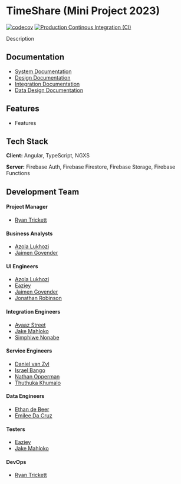 
# TimeShare (Mini Project 2023)

[![codecov](https://codecov.io/github/ryanbasiltrickett/cos301-miniproject-gr9/branch/develop/graph/badge.svg?token=1jTA7rirTi)](https://codecov.io/github/ryanbasiltrickett/cos301-miniproject-gr9)
[![Production Continous Integration (CI)](https://github.com/ryanbasiltrickett/cos301-miniproject-gr9/actions/workflows/ci-production.yaml/badge.svg?branch=main&event=push)](https://github.com/ryanbasiltrickett/cos301-miniproject-gr9/actions/workflows/ci-production.yaml)

Description


## Documentation

- [System Documentation](https://linktodocumentation)
- [Design Documentation](https://linktodocumentation)
- [Integration Documentation](https://linktodocumentation)
- [Data Design Documentation](https://linktodocumentation)


## Features

- Features


## Tech Stack

**Client:** Angular, TypeScript, NGXS

**Server:** Firebase Auth, Firebase Firestore, Firebase Storage, Firebase Functions


## Development Team

#### Project Manager
- [Ryan Trickett](https://linktoprofile)

#### Business Analysts
- [Azola Lukhozi](https://linktoprofile)
- [Jaimen Govender](https://linktoprofile)

#### UI Engineers
- [Azola Lukhozi](https://linktoprofile)
- [Eaziey <Surname>](https://linktoprofile)
- [Jaimen Govender](https://linktoprofile)
- [Jonathan Robinson](https://linktoprofile)

#### Integration Engineers
- [Ayaaz Street](https://linktoprofile)
- [Jake Mahloko](https://linktoprofile)
- [Simphiwe Nonabe](https://linktoprofile)

#### Service Engineers
- [Daniel van Zyl](https://linktoprofile)
- [Israel Bango](https://linktoprofile)
- [Nathan Opperman](https://linktoprofile)
- [Thuthuka Khumalo](https://linktoprofile)

#### Data Engineers
- [Ethan de Beer](https://linktoprofile)
- [Emilee Da Cruz](https://linktoprofile)

#### Testers
- [Eaziey <Surname>](https://linktoprofile)
- [Jake Mahloko](https://linktoprofile)

#### DevOps
- [Ryan Trickett](https://linktoprofile)

